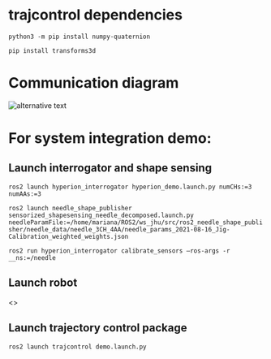 # trajcontrol dependencies
``python3 -m pip install numpy-quaternion`` 

``pip install transforms3d``

# Communication diagram
![alternative text](http://www.plantuml.com/plantuml/proxy?cache=no&src=https://raw.github.com/maribernardes/trajcontrol_jhu/main/comm_diagram.txt)

# For system integration demo:
## Launch interrogator and shape sensing
``ros2 launch hyperion_interrogator hyperion_demo.launch.py numCHs:=3 numAAs:=3`` 

``ros2 launch needle_shape_publisher sensorized_shapesensing_needle_decomposed.launch.py needleParamFile:=/home/mariana/ROS2/ws_jhu/src/ros2_needle_shape_publisher/needle_data/needle_3CH_4AA/needle_params_2021-08-16_Jig-Calibration_weighted_weights.json`` 

``ros2 run hyperion_interrogator calibrate_sensors –ros-args -r __ns:=/needle`` 
## Launch robot
<<INSERT INSTRUCTIONS HERE>>

## Launch trajectory control package
``ros2 launch trajcontrol demo.launch.py`` 
